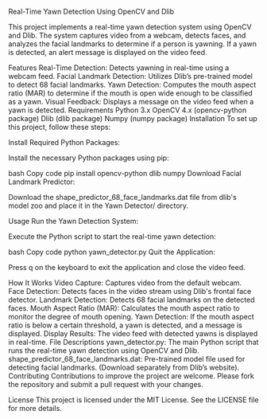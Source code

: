 Real-Time Yawn Detection Using OpenCV and Dlib

This project implements a real-time yawn detection system using OpenCV and Dlib. The system captures video from a webcam, detects faces, and analyzes the facial landmarks to determine if a person is yawning. If a yawn is detected, an alert message is displayed on the video feed.

Features
Real-Time Detection: Detects yawning in real-time using a webcam feed.
Facial Landmark Detection: Utilizes Dlib’s pre-trained model to detect 68 facial landmarks.
Yawn Detection: Computes the mouth aspect ratio (MAR) to determine if the mouth is open wide enough to be classified as a yawn.
Visual Feedback: Displays a message on the video feed when a yawn is detected.
Requirements
Python 3.x
OpenCV 4.x (opencv-python package)
Dlib (dlib package)
Numpy (numpy package)
Installation
To set up this project, follow these steps:

Install Required Python Packages:

Install the necessary Python packages using pip:

bash
Copy code
pip install opencv-python dlib numpy
Download Facial Landmark Predictor:

Download the shape_predictor_68_face_landmarks.dat file from dlib's model zoo and place it in the Yawn Detector/ directory.

Usage
Run the Yawn Detection System:

Execute the Python script to start the real-time yawn detection:

bash
Copy code
python yawn_detector.py
Quit the Application:

Press q on the keyboard to exit the application and close the video feed.

How It Works
Video Capture: Captures video from the default webcam.
Face Detection: Detects faces in the video stream using Dlib's frontal face detector.
Landmark Detection: Detects 68 facial landmarks on the detected faces.
Mouth Aspect Ratio (MAR): Calculates the mouth aspect ratio to monitor the degree of mouth opening.
Yawn Detection: If the mouth aspect ratio is below a certain threshold, a yawn is detected, and a message is displayed.
Display Results: The video feed with detected yawns is displayed in real-time.
File Descriptions
yawn_detector.py: The main Python script that runs the real-time yawn detection using OpenCV and Dlib.
shape_predictor_68_face_landmarks.dat: Pre-trained model file used for detecting facial landmarks. (Download separately from Dlib’s website).
Contributing
Contributions to improve the project are welcome. Please fork the repository and submit a pull request with your changes.

License
This project is licensed under the MIT License. See the LICENSE file for more details.

